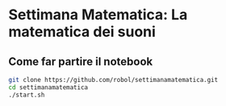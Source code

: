 # Settimana Matematica: La matematica dei suoni

## Come far partire il notebook
```bash
git clone https://github.com/robol/settimanamatematica.git
cd settimanamatematica
./start.sh
```
